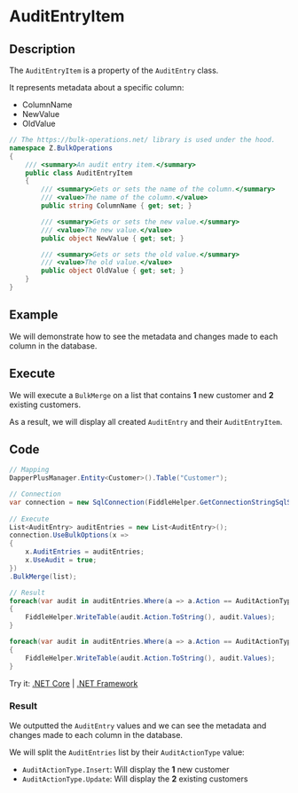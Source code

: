 # AuditEntryItem

## Description

The `AuditEntryItem` is a property of the `AuditEntry` class.

It represents metadata about a specific column:
- ColumnName
- NewValue
- OldValue

```csharp
// The https://bulk-operations.net/ library is used under the hood.
namespace Z.BulkOperations
{
    /// <summary>An audit entry item.</summary>
    public class AuditEntryItem
    {
        /// <summary>Gets or sets the name of the column.</summary>
        /// <value>The name of the column.</value>
        public string ColumnName { get; set; }

        /// <summary>Gets or sets the new value.</summary>
        /// <value>The new value.</value>
        public object NewValue { get; set; }

        /// <summary>Gets or sets the old value.</summary>
        /// <value>The old value.</value>
        public object OldValue { get; set; }
    }
}
```

## Example

We will demonstrate how to see the metadata and changes made to each column in the database.

## Execute

We will execute a `BulkMerge` on a list that contains **1** new customer and **2** existing customers.

As a result, we will display all created `AuditEntry` and their `AuditEntryItem`.

## Code

```csharp
// Mapping
DapperPlusManager.Entity<Customer>().Table("Customer");

// Connection
var connection = new SqlConnection(FiddleHelper.GetConnectionStringSqlServer());
        
// Execute
List<AuditEntry> auditEntries = new List<AuditEntry>(); 
connection.UseBulkOptions(x => 
{ 
    x.AuditEntries = auditEntries; 
    x.UseAudit = true;
})
.BulkMerge(list); 

// Result
foreach(var audit in auditEntries.Where(a => a.Action == AuditActionType.Insert))
{
    FiddleHelper.WriteTable(audit.Action.ToString(), audit.Values);
}

foreach(var audit in auditEntries.Where(a => a.Action == AuditActionType.Update))
{
    FiddleHelper.WriteTable(audit.Action.ToString(), audit.Values);
}
```

Try it: [.NET Core](https://dotnetfiddle.net/uMWFra) | [.NET Framework](https://dotnetfiddle.net/IVhoAb)

### Result

We outputted the `AuditEntry` values and we can see the metadata and changes made to each column in the database.

We will split the `AuditEntries` list by their `AuditActionType` value:

- `AuditActionType.Insert`: Will display the **1** new customer
- `AuditActionType.Update`: Will display the **2** existing customers

